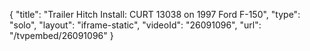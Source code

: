 {
    "title": "Trailer Hitch Install: CURT 13038 on 1997 Ford F-150",
    "type": "solo",
    "layout": "iframe-static",
    "videoId": "26091096",
    "url": "\/tvpembed\/26091096"
}